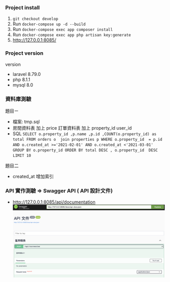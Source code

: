 

### Project install
1. `git checkout develop`
2. Run `docker-compose up -d --build`
3. Run `docker-compose exec app composer install`
4. Run `docker-compose exec app php artisan key:generate`
5. http://127.0.0.1:8085/

### Project version 
version 
- laravel 8.79.0
- php 8.1.1
- mysql 8.0
 


### 資料庫測驗
題目ㄧ
- 檔案: tmp.sql
- 房間資料表 加上 price  訂單資料表 加上 property_id user_id 
- SQL 
`` SELECT o.property_id ,p.name ,p.id ,COUNT(o.property_id) as total FROM orders o  join properties p WHERE o.property_id  = p.id 
  AND o.created_at >='2021-02-01' AND o.created_at <'2021-03-01' 
  GROUP BY o.property_id ORDER BY total DESC , o.property_id  DESC LIMIT 10 ``

 題目二
- created_at 增加索引
 

###  API 實作測驗 => Swagger API ( API 設計文件)
- http://127.0.0.1:8085/api/documentation
![](api.png)

